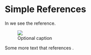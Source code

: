 # Simple References

In <ref id="ref1"></ref> we see the reference.

<figure id="ref1">

<code src="src/greet/main.go#example"></code>

<img src="assets/foo.png">

<figcaption>Optional caption</figcaption>

</figure>

<include src="simple/simple.md"></include>

Some more text that references <ref id="ref1"></ref>.

